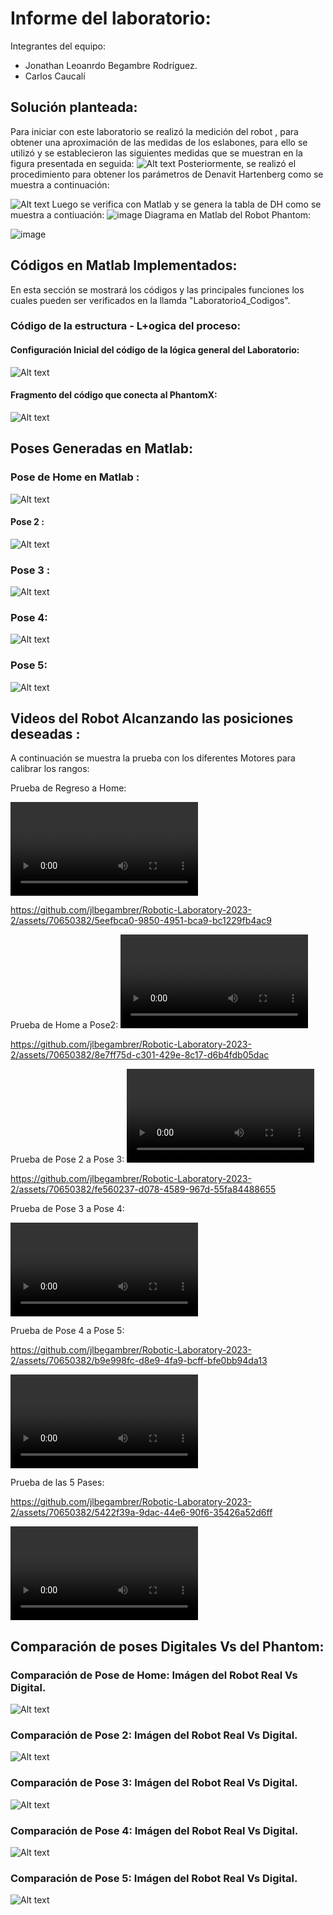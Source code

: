 # Informe del laboratorio:
Integrantes del equipo: 
 - Jonathan Leoanrdo Begambre Rodríguez.
 - Carlos Caucalí
   
## Solución planteada:
Para iniciar con este laboratorio se realizó la medición del robot , para obtener una aproximación de las medidas de los eslabones, para ello se utilizó y se establecieron las siguientes medidas que se muestran en la figura presentada en seguida: 
![Alt text](Multimedia/imagenes/MedidasEslabones.png)
 Posteriormente, se  realizó el procedimiento para obtener los parámetros de Denavit Hartenberg como se muestra a continuación:

![Alt text](Multimedia/imagenes/DHFigura.png)
 Luego se verifica con Matlab y se genera la tabla de DH como se muestra a contiuación:
 ![image](https://github.com/jlbegambrer/Robotic-Laboratory-2023-2/assets/70650382/401b4194-9842-4d27-a9ec-87f3c8bfdff4)
 Diagrama en Matlab del Robot Phantom:
 
 ![image](https://github.com/jlbegambrer/Robotic-Laboratory-2023-2/assets/70650382/771d20a8-8986-408b-a133-484af07cb667)

## Códigos en Matlab Implementados:

En esta sección se mostrará los códigos y las principales funciones los cuales pueden ser verificados en la llamda "Laboratorio4_Codigos".


### Código de la estructura  - L+ogica del proceso:
#### Configuración Inicial del código de la lógica general del Laboratorio:


![Alt text](Multimedia/imagenes/picturesCodes/LogicaLab1Config.png)

#### Fragmento del código que conecta al PhantomX:

![Alt text](Multimedia/imagenes/picturesCodes/LogicaLab1Connect2.png)



## Poses Generadas en Matlab:

### Pose de Home en Matlab : 
![Alt text](Multimedia/imagenes/HomePoseMatlab.jpg)

#### Pose 2 :
![Alt text](Multimedia/imagenes/Pose2Matlab.jpg)

### Pose 3 :
![Alt text](Multimedia/imagenes/Pose3Matlab.jpg)

### Pose 4:

![Alt text](Multimedia/imagenes/Pose4Matlab.jpg)

### Pose 5:

![Alt text](Multimedia/imagenes/Pose5Matlab.jpg)


## Videos del Robot Alcanzando las posiciones deseadas :
A continuación se muestra la prueba con los diferentes Motores para calibrar los rangos:

Prueba de Regreso a Home:

<video src="VideosEditados/PruebaMovHomePose2.mp4" controls title="Title"></video>

https://github.com/jlbegambrer/Robotic-Laboratory-2023-2/assets/70650382/5eefbca0-9850-4951-bca9-bc1229fb4ac9

Prueba de Home a Pose2:
 <video src="VideosEditados/PruebaMovHomePose2.mp4" controls title="Title"></video>
 
https://github.com/jlbegambrer/Robotic-Laboratory-2023-2/assets/70650382/8e7ff75d-c301-429e-8c17-d6b4fdb05dac

Prueba de Pose 2 a Pose 3: 
 <video src="VideosEditados/PruebaMovPose2aPose3.mp4" controls title="Title"></video>
 
https://github.com/jlbegambrer/Robotic-Laboratory-2023-2/assets/70650382/fe560237-d078-4589-967d-55fa84488655

Prueba de Pose 3 a Pose 4: 

<video src="VideosEditados/PruebaMovPose3aPose4.mp4" controls title="Title"></video>

Prueba de Pose 4 a Pose 5: 

https://github.com/jlbegambrer/Robotic-Laboratory-2023-2/assets/70650382/b9e998fc-d8e9-4fa9-bcff-bfe0bb94da13

<video src="VideosEditados/PruebaMovPose4aPose5.mp4" controls title="Title"></video>

Prueba de las 5 Pases:

https://github.com/jlbegambrer/Robotic-Laboratory-2023-2/assets/70650382/5422f39a-9dac-44e6-90f6-35426a52d6ff

<video src="Multimedia/Prueba%205%20posesv1.mp4" controls title="Title"></video>

##  Comparación de poses Digitales Vs del Phantom:
 
###  Comparación de Pose de Home: Imágen del Robot Real Vs Digital. 

![Alt text](Multimedia/imagenes/Comparacion1PoseHome.png)

###  Comparación de Pose 2: Imágen del Robot Real Vs Digital. 

![Alt text](Multimedia/imagenes/Comparacion2Pose2.png)

###  Comparación de Pose 3: Imágen del Robot Real Vs Digital. 

![Alt text](Multimedia/imagenes/Comparacion3Pose3.png)

###  Comparación de Pose 4: Imágen del Robot Real Vs Digital. 

![Alt text](Multimedia/imagenes/Comparacion4Pose4.png)

###  Comparación de Pose 5: Imágen del Robot Real Vs Digital. 

![Alt text](Multimedia/imagenes/Comparacion5Pose5.png)










